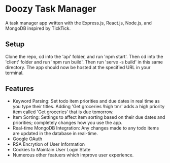 # Doozy Task Manager
A task manager app written with the Express.js, React.js, Node.js, and MongoDB inspired by TickTick.
## Setup
Clone the repo, cd into the 'api' folder, and run 'npm start'. Then cd into the 'client' folder and run 'npm run build'. Then run 'serve -s build' in this same directory. The app should now be hosted at the specified URL in your terminal.
## Features
- Keyword Parsing: Set todo item priorities and due dates in real time as you type their titles. Adding 'Get groceries !high tmr' adds a high priority item called 'Get groceries' that is due tomorrow.
- Item Sorting: Settings to affect item sorting based on their due dates and priorities; completely changes how you use the app.
- Real-time MongoDB Integration: Any changes made to any todo items are updated in the database in real-time.
- Google OAuth
- RSA Encrytion of User Information
- Cookies to Maintain User Login State
- Numerous other featuers which improve user experience.
